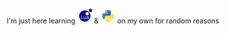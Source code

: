 I'm just here learning <img src="https://github.com/devicons/devicon/blob/master/icons/lua/lua-original-wordmark.svg" title="Lua" alt="Lua" width="30" height="30"/> & <img src="https://github.com/devicons/devicon/blob/master/icons/python/python-original.svg" title="Python" alt="Python" width="30" height="30"/> on my own for random reasons

<!--
**Simbel0/Simbel0** is a ✨ _special_ ✨ repository because its `README.md` (this file) appears on your GitHub profile.

Here are some ideas to get you started:

- 🔭 I’m currently working on ...
- 🌱 I’m currently learning ...
- 👯 I’m looking to collaborate on ...
- 🤔 I’m looking for help with ...
- 💬 Ask me about ...
- 📫 How to reach me: ...
- 😄 Pronouns: ...
- ⚡ Fun fact: ...
-->
